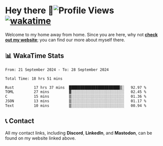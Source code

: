 # Hey there :wave:![Profile Views](https://komarev.com/ghpvc/?username=skifli) [![wakatime](https://wakatime.com/badge/user/b4317b02-0c6d-457b-82a4-a448b8a8d1df.svg)](https://wakatime.com/@b4317b02-0c6d-457b-82a4-a448b8a8d1df)

Welcome to my home away from home. Since you are here, why not [**check out my website**](https://skifli.github.io); you can find our more about myself there.

## 📊 WakaTime Stats

<!--START_SECTION:waka-->

```txt
From: 21 September 2024 - To: 28 September 2024

Total Time: 18 hrs 51 mins

Rust         17 hrs 37 mins  ███████████████████████▒░   92.97 %
TOML         27 mins         ▓░░░░░░░░░░░░░░░░░░░░░░░░   02.45 %
C            15 mins         ▒░░░░░░░░░░░░░░░░░░░░░░░░   01.36 %
JSON         13 mins         ▒░░░░░░░░░░░░░░░░░░░░░░░░   01.17 %
Text         10 mins         ▒░░░░░░░░░░░░░░░░░░░░░░░░   00.94 %
```

<!--END_SECTION:waka-->

## 📞 Contact

All my contact links, including **Discord**, **LinkedIn**, and **Mastodon**, can be found on my website linked above.
